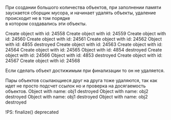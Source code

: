 При создании большого количества объектов, при заполнении памяти заускается сборщик мусора, 
и начинает удалять объекты, удаление происходит не в том порядке\
в котором создавались эти  объекты.

Create object with id: 24558
Create object with id: 24559
Create object with id: 24560
Create object with id: 24561
Create object with id: 24562
Object with id: 4855 destroyed
Create object with id: 24563
Create object with id: 24564
Create object with id: 24565
Object with id: 4854 destroyed
Create object with id: 24566
Object with id: 4853 destroyed
Create object with id: 24567
Create object with id: 24568
 

Если сделать объект достижимым при финализации то он не удаляется.

Пары объектов ссылающиеся друг на друга тоже удаляются, так как идет не просто подсчет ссылок
 но и проверка на досягаемость объектов.
 Object with name: obj1 destroyed
 Object with name: obj2 destroyed
 Object with name: obj1 destroyed
 Object with name: obj2 destroyed
 
 !PS: finalize() deprecated